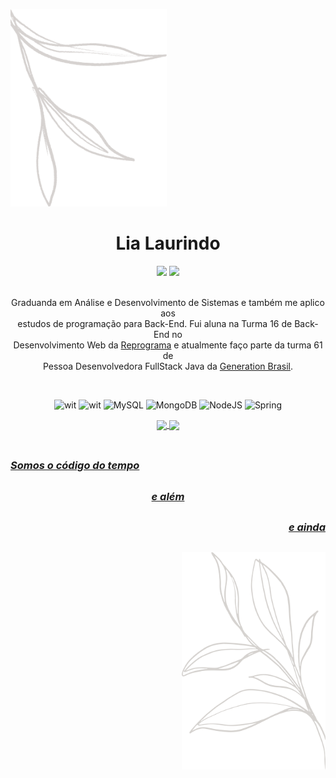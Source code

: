 <img src="element3.png" alt="drawing" width="250"/> <h1 align="center"> Lia Laurindo </h1>
 
 <div align="center">
  <a href="https://www.linkedin.com/in/lialaurindo/" target="_blank"><img src="https://img.shields.io/badge/LinkedIn-000000?style=for-the-badge&logo=linkedin&logoColor=white" target="_blank"></a>
    <a href="mailto:liamaralaurindo@gmail.com" target="_blank"><img src="https://img.shields.io/badge/Gmail-000000?style=for-the-badge&logo=gmail&logoColor=white" target="_blank"></a>
</div>

<p align="center"> 
<br>Graduanda em Análise e Desenvolvimento de Sistemas e também me aplico aos
<br> estudos de programação para Back-End. Fui aluna na Turma 16 de Back-End no
<br> Desenvolvimento Web da <a href=https://reprograma.com.br/todas-em-tech.html>Reprograma</a> e atualmente faço parte da turma 61 de
<br> Pessoa Desenvolvedora FullStack Java da <a href=https://brazil.generation.org>Generation Brasil</a>.

</p>
<br>

<div align="center">
 <div align="center">
  
![wit](https://img.shields.io/badge/Java-000000?style=for-the-badge&logo=java&logoColor=white)
![wit](https://img.shields.io/badge/JavaScript-000000?style=for-the-badge&logo=javascript&logoColor=white)
![MySQL](https://img.shields.io/badge/mysql-000000.svg?style=for-the-badge&logo=mysql&logoColor=white)
![MongoDB](https://img.shields.io/badge/MongoDB-000000.svg?style=for-the-badge&logo=mongodb&logoColor=white)
![NodeJS](https://img.shields.io/badge/Node.js-000000?style=for-the-badge&logo=node.js&logoColor=white)
![Spring](https://img.shields.io/badge/spring-000000.svg?style=for-the-badge&logo=spring&logoColor=white)
  
 </div>
  <a href="https://github.com/lialaurindo"> <img align ="center" height="150em" src="https://github-readme-stats.vercel.app/api?username=lialaurindo&show_icons=true&theme=merko&include_all_commits=true&count_private=true&hide_border=true&bg_color=000000&text_color=FFFAFA&title_color=FFFAFA"/> <img align ="center" height="150em" src="https://github-readme-stats.vercel.app/api/top-langs/?username=lialaurindo&layout=compact&langs_count=7&theme=merko&hide_border=true&bg_color=000000&text_color=FFFAFA&title_color=FFFAFA"/>

    
</div>
  
<br>
 
 ##
  <h3 align="left"> <b><i> Somos o código do tempo </i></b></h3>

 ##
<h3 align="center"> <b><i> e além </i></b></h3>

 ##
  <h3 align="right"> <b><i> e ainda </i></b></h3>
 
##

<img align="right" src="element14.png" alt="drawing" width="230"/>

